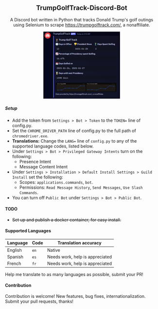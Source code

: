 <p align="center">
    <h2 align="center">TrumpGolfTrack-Discord-Bot</h2>
<p align="center">
    A Discord bot written in Python that tracks Donald Trump's golf outings using Selenium to scrape <a href="https://trumpgolftrack.com/">https://trumpgolftrack.com/</a>, a nonaffiliate.
</p>
<p align="center">
<img width="50%" src="https://github.com/tbwcjw/TrumpGolfTrack-Discord-Bot/blob/main/example.png?raw=true">
<h5>Setup</h5>
<ul>
    <li>Add the token from <code>Settings > Bot > Token</code> to the <code>TOKEN=</code> line of config.py.</li>
    <li>Set the <code>CHROME_DRIVER_PATH</code> line of config.py to the full path of <code>chromedriver.exe</code>.
    <li><b>Translations:</b> Change the <code>LANG=</code> line of <code>config.py</code> to any of the supported language codes, listed below.</li>
    <li>Under <code>Settings > Bot > Privileged Gateway Intents</code> turn on the following:
        <ul>
            <li>Presence Intent</li>
            <li>Message Content Intent</li>
        </ul>
    </li>
    <li>Under <code>Settings > Installation > Default Install Settings > Guild Install</code> set the following:
        <ul>
            <li>Scopes: <code>applications.commands</code>, <code>bot</code>.</li>
            <li>Permissions: <code>Read Message History</code>, <code>Send Messages</code>, <code>Use Slash Commands</code>.</li>
        </ul>
    <li>You can turn off <code>Public Bot</code> under <code>Settings > Bot > Public Bot</code>.
</ul>
<h4>TODO</h4>
<ul>
    <li><strike>Set up and publish a docker container, for easy install.</strike></li>
</ul>
<h4>Supported Languages</h4>

| Language  | Code | Translation accuracy                |
|-----------|------|-------------------------------------|
| English   |``` en ```| Native                          |
| Spanish   |``` es ```| Needs work, help is appreciated |
| French    |``` fr ```| Needs work, help is appreciated |
<p>Help me translate to as many languages as possible, submit your PR!</p>
<h4>Contribution</h4>
<p>Contribution is welcome! New features, bug fixes, internationalization. Submit your pull requests, thanks!</p>



